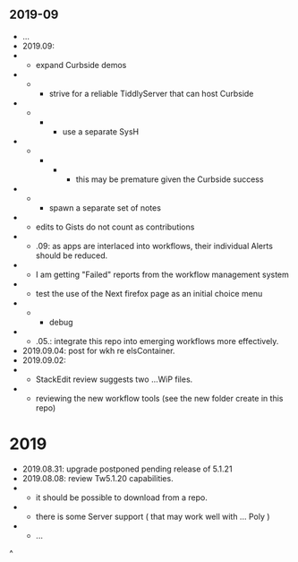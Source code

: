## 2019-09

* ...
* 2019.09:
* * expand Curbside demos
* * * strive for a reliable TiddlyServer that can host Curbside
* * * * use a separate SysH 
* * * * * this may be premature given the Curbside success
* * * spawn a separate set of notes
* * edits to Gists do not count as contributions
* * .09: as apps are interlaced into workflows, their individual Alerts should be reduced.
* * I am getting "Failed" reports from the workflow management system
* * test the use of the Next firefox page as an initial choice menu
* * * debug
* * .05.: integrate this repo into emerging workflows more effectively.
* 2019.09.04: post for wkh re elsContainer.
* 2019.09.02: 
* * StackEdit review suggests two ...WiP files.
* * reviewing the new workflow tools (see the new folder create in this repo)

# 2019
* 2019.08.31: upgrade postponed pending release of 5.1.21
* 2019.08.08: review Tw5.1.20 capabilities.
* * it should be possible to download from a repo.
* * there is some Server support ( that may work well with ... Poly )
* * ...

^
